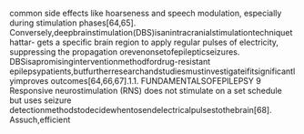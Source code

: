 common side effects like hoarseness and speech modulation, especially during stimulation
phases[64,65].
Conversely,deepbrainstimulation(DBS)isanintracranialstimulationtechniquethattar-
gets a specific brain region to apply regular pulses of electricity, suppressing the propagation
orevenonsetofepilepticseizures. DBSisapromisinginterventionmethodfordrug-resistant
epilepsypatients,butfurtherresearchandstudiesmustinvestigateifitsignificantlyimproves
outcomes[64,66,67].1.1. FUNDAMENTALSOFEPILEPSY 9
Responsive neurostimulation (RNS) does not stimulate on a set schedule but uses seizure
detectionmethodstodecidewhentosendelectricalpulsestothebrain[68]. Assuch,efficient
